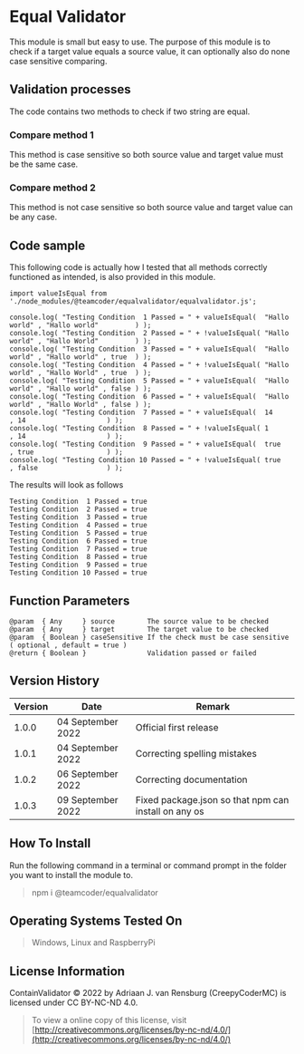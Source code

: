 # Equal Validator
This module is small but easy to use. The purpose of this module is to check if a target value equals a source value, it can optionally also do none case sensitive comparing.
## Validation processes
The code contains two methods to check if two string are equal.
### Compare method 1
This method is case sensitive so both source value and target value must be the same case.
### Compare method 2
This method is not case sensitive so both source value and target value can be any case.
## Code sample
This following code is actually how I tested that all methods correctly functioned as intended, is also provided in this module.
```
import valueIsEqual from './node_modules/@teamcoder/equalvalidator/equalvalidator.js';

console.log( "Testing Condition  1 Passed = " + valueIsEqual(  "Hallo world" , "Hallo world"         ) );
console.log( "Testing Condition  2 Passed = " + !valueIsEqual( "Hallo world" , "Hallo World"         ) );
console.log( "Testing Condition  3 Passed = " + valueIsEqual(  "Hallo world" , "Hallo world" , true  ) );
console.log( "Testing Condition  4 Passed = " + !valueIsEqual( "Hallo world" , "Hallo World" , true  ) );
console.log( "Testing Condition  5 Passed = " + valueIsEqual(  "Hallo world" , "Hallo world" , false ) );
console.log( "Testing Condition  6 Passed = " + valueIsEqual(  "Hallo world" , "Hallo World" , false ) );
console.log( "Testing Condition  7 Passed = " + valueIsEqual(  14            , 14                    ) );
console.log( "Testing Condition  8 Passed = " + !valueIsEqual( 1             , 14                    ) );
console.log( "Testing Condition  9 Passed = " + valueIsEqual(  true          , true                  ) );
console.log( "Testing Condition 10 Passed = " + !valueIsEqual( true          , false                 ) );
```
The results will look as follows
```
Testing Condition  1 Passed = true
Testing Condition  2 Passed = true
Testing Condition  3 Passed = true
Testing Condition  4 Passed = true
Testing Condition  5 Passed = true
Testing Condition  6 Passed = true
Testing Condition  7 Passed = true
Testing Condition  8 Passed = true
Testing Condition  9 Passed = true
Testing Condition 10 Passed = true
```
## Function Parameters
```
@param  { Any     } source        The source value to be checked
@param  { Any     } target        The target value to be checked
@param  { Boolean } caseSensitive If the check must be case sensitive ( optional , default = true )
@return { Boolean }               Validation passed or failed
```
## Version History
| Version  | Date                   | Remark                                                |
|----------|------------------------|-------------------------------------------------------|
| 1.0.0    | 04 September 2022      | Official first release                                |
| 1.0.1    | 04 September 2022      | Correcting spelling mistakes                          |
| 1.0.2    | 06 September 2022      | Correcting documentation                              |
| 1.0.3    | 09 September 2022      | Fixed package.json so that npm can install on any os  |
## How To Install
Run the following command in a terminal or command prompt in the folder you want to install the module to.
> npm i @teamcoder/equalvalidator
## Operating Systems Tested On
>Windows, Linux and RaspberryPi
## License Information
ContainValidator © 2022 by Adriaan J. van Rensburg (CreepyCoderMC) is licensed under CC BY-NC-ND 4.0.
> To view a online copy of this license, visit [http://creativecommons.org/licenses/by-nc-nd/4.0/](http://creativecommons.org/licenses/by-nc-nd/4.0/)